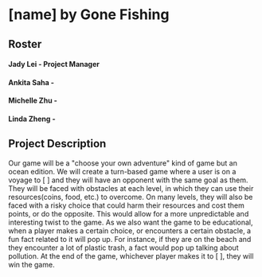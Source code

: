 # [name] by Gone Fishing

## Roster

#### Jady Lei - Project Manager 

#### Ankita Saha - 

#### Michelle Zhu - 

#### Linda Zheng - 

## Project Description

Our game will be a "choose your own adventure" kind of game but an ocean edition. We will create a turn-based game where a user is on a voyage to [ ] and they will have an opponent with the same goal as them. They will be faced with obstacles at each level, in which they can use their resources(coins, food, etc.) to overcome. On many levels, they will also be faced with a risky choice that could harm their resources and cost them points, or do the opposite. This would allow for a more unpredictable and interesting twist to the game. As we also want the game to be educational, when a player makes a certain choice, or encounters a certain obstacle, a fun fact related to it will pop up. For instance, if they are on the beach and they encounter a lot of plastic trash, a fact would pop up talking about pollution. At the end of the game, whichever player makes it to [ ], they will win the game.

